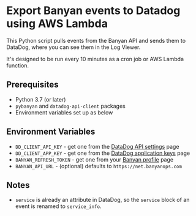 # Export Banyan events to Datadog using AWS Lambda

This Python script pulls events from the Banyan API and sends them to DataDog, where you can see them in the Log Viewer.

It's designed to be run every 10 minutes as a cron job or AWS Lambda function.

## Prerequisites

* Python 3.7 (or later)
* `pybanyan` and `datadog-api-client` packages
* Environment variables set up as below

## Environment Variables

* `DD_CLIENT_API_KEY` - get one from the [DataDog API settings] page
* `DD_CLIENT_APP_KEY` - get one from the [DataDog application keys] page
* `BANYAN_REFRESH_TOKEN` - get one from your [Banyan profile] page
* `BANYAN_API_URL` - (optional) defaults to `https://net.banyanops.com`

## Notes

* `service` is already an attribute in DataDog, so the `service` block of an event is renamed to `service_info`.

[DataDog API settings]: https://app.datadoghq.com/account/settings#api
[DataDog application keys]: https://app.datadoghq.com/access/application-keys
[Banyan profile]: https://preview.console.banyanops.com/app/myprofile
